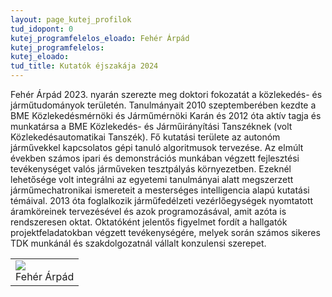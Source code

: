 ```yaml
---
layout: page_kutej_profilok
tud_idopont: 0
kutej_programfelelos_eloado: Fehér Árpád
kutej_programfelelos: 
kutej_eloado:
tud_title: Kutatók éjszakája 2024
---
```


Fehér Árpád 2023. nyarán szerezte meg doktori fokozatát a közlekedés- és járműtudományok területén. Tanulmányait 2010 szeptemberében kezdte a BME Közlekedésmérnöki és Járműmérnöki Karán és 2012 óta aktív tagja és munkatársa a BME Közlekedés- és Járműirányítási Tanszéknek (volt Közlekedésautomatikai Tanszék). Fő kutatási területe az autonóm járművekkel kapcsolatos gépi tanuló algoritmusok tervezése. Az elmúlt években számos ipari és demonstrációs munkában végzett fejlesztési tevékenységet valós járműveken tesztpályás környezetben. Ezeknél lehetősége volt integrálni az egyetemi tanulmányai alatt megszerzett járműmechatronikai ismereteit a mesterséges intelligencia alapú kutatási témáival. 2013 óta foglalkozik járműfedélzeti vezérlőegységek nyomtatott áramköreinek tervezésével és azok programozásával, amit azóta is rendszeresen oktat. Oktatóként jelentős figyelmet fordít a hallgatók projektfeladatokban végzett tevékenységére, melyek során számos sikeres TDK munkánál és szakdolgozatnál vállalt konzulensi szerepet.

 <table class="picture">
<tr>
<td>

<div class="gallery">
    <img src="images/feher_arpad.png" max-width="250" max-height="200">
  <div class="desc">Fehér Árpád</div>
</div>

</td>
</tr>
</table>
